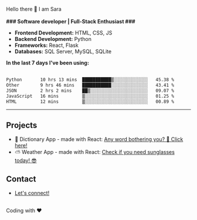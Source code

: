Hello there 👋
I am Sara
<br/>
<br/>
<b>### Software developer | Full-Stack Enthusiast ### </b>
<br/>
<ul>
<li><b>Frontend Development:</b> HTML, CSS, JS</li>
<li><b>Backend Development:</b> Python</li>
<li><b>Frameworks:</b> React, Flask</li>
<li><b>Databases:</b> SQL Server, MySQL, SQLite</li>
</ul>
<b>In the last 7 days I've been using:</b>
<br/>
<br/>
 <!--START_SECTION:waka-->

```txt
Python       10 hrs 13 mins  ███████████▒░░░░░░░░░░░░░   45.38 %
Other        9 hrs 46 mins   ███████████░░░░░░░░░░░░░░   43.41 %
JSON         2 hrs 2 mins    ██▒░░░░░░░░░░░░░░░░░░░░░░   09.07 %
JavaScript   16 mins         ▒░░░░░░░░░░░░░░░░░░░░░░░░   01.25 %
HTML         12 mins         ▒░░░░░░░░░░░░░░░░░░░░░░░░   00.89 %
```

<!--END_SECTION:waka-->
<hr>
<h2>Projects</h2>
<ul>
  <li> 📖 Dictionary App - made with React: <a href='https://github.com/saritamanu/dictionary_project1'>Any word bothering you? 🤔 Click here! </a></li>
  <li> ⛅ Weather App - made with React: <a href='https://github.com/saritamanu/weather-react'>Check if you need sunglasses today! 😎 </a></li>
</ul>

<h2>Contact</h2>
<ul>
  <li><a href='https://www.linkedin.com/in/sara-m-dias/'>Let's connect!</a></li>
</ul>
<br/>
<footer>Coding with ❤️</footer>
